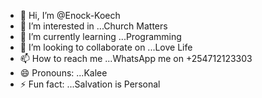 - 👋 Hi, I’m @Enock-Koech
- 👀 I’m interested in ...Church Matters 
- 🌱 I’m currently learning ...Programming 
- 💞️ I’m looking to collaborate on ...Love Life
- 📫 How to reach me ...WhatsApp me on +254712123303
- 😄 Pronouns: ...Kalee 
- ⚡ Fun fact: ...Salvation is Personal

<!---
Enock-Koech/Enock-Koech is a ✨ special ✨ repository because its `README.md` (this file) appears on your GitHub profile.
You can click the Preview link to take a look at your changes.
--->
